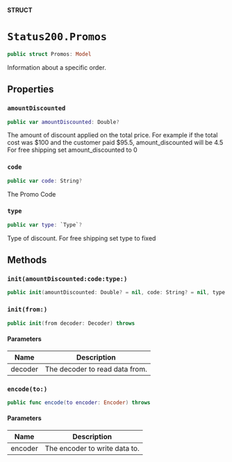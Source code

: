**STRUCT**

# `Status200.Promos`

```swift
public struct Promos: Model
```

Information about a specific order.

## Properties
### `amountDiscounted`

```swift
public var amountDiscounted: Double?
```

The amount of discount applied on the total price. For example if the total cost was $100 and the customer paid $95.5, amount_discounted will be 4.5 For free shipping set amount_discounted to 0

### `code`

```swift
public var code: String?
```

The Promo Code

### `type`

```swift
public var type: `Type`?
```

Type of discount. For free shipping set type to fixed

## Methods
### `init(amountDiscounted:code:type:)`

```swift
public init(amountDiscounted: Double? = nil, code: String? = nil, type: Type? = nil)
```

### `init(from:)`

```swift
public init(from decoder: Decoder) throws
```

#### Parameters

| Name | Description |
| ---- | ----------- |
| decoder | The decoder to read data from. |

### `encode(to:)`

```swift
public func encode(to encoder: Encoder) throws
```

#### Parameters

| Name | Description |
| ---- | ----------- |
| encoder | The encoder to write data to. |
